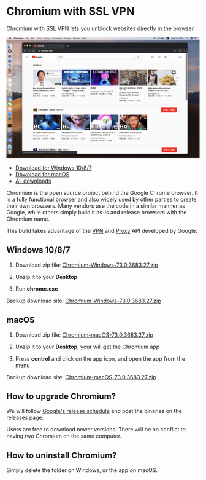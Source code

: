 # Chromium with SSL VPN

Chromium with SSL VPN lets you unblock websites directly in the browser.

![](screenshot.png)

* [Download for Windows 10/8/7](#windows-1087)
* [Download for macOS](#macos)
* [All downloads](https://github.com/jjqqkk/chromium/releases)

Chromium is the open source project behind the Google Chrome browser. It is a fully functional browser and also widely used by other parties to create their own browsers. Many vendors use the code in a similar manner as Google, while others simply build it as-is and release browsers with the Chromium name.

This build takes advantage of the [VPN](https://developer.chrome.com/extensions/vpnProvider) and [Proxy](https://developer.chrome.com/extensions/proxy) API developed by Google. 

## Windows 10/8/7

1. Download zip file: [Chromium-Windows-73.0.3683.27.zip](https://github.com/jjqqkk/chromium/releases/download/73.0.3683.27/Chromium-Windows-73.0.3683.27.zip)

2. Unzip it to your **Desktop**

3. Run **chrome.exe**

Backup download site: [Chromium-Windows-73.0.3683.27.zip](http://167.99.163.129/Chromium-Windows-73.0.3683.27.zip)

## macOS

1. Download zip file: [Chromium-macOS-73.0.3683.27.zip](https://github.com/jjqqkk/chromium/releases/download/73.0.3683.27/Chromium-macOS-73.0.3683.27.zip)

2. Unzip it to your **Desktop**, your will get the Chromium app

3. Press **control** and click on the app icon, and open the app from the menu

Backup download site: [Chromium-macOS-73.0.3683.27.zip](http://167.99.163.129/Chromium-macOS-73.0.3683.27.zip)

## How to upgrade Chromium?

We will follow [Google's release schedule](https://chromiumdash.appspot.com/schedule) and post the binaries on the [releases](https://github.com/jjqqkk/chromium/releases) page.

Users are free to download newer versions. There will be no conflict to having two Chromium on the same computer.

## How to uninstall Chromium?

Simply delete the folder on Windows, or the app on macOS.
